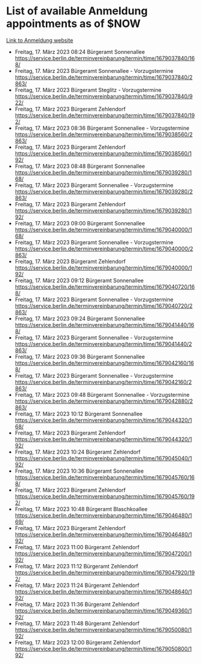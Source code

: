 # List of available Anmeldung appointments as of $NOW
[Link to Anmeldung website](https://service.berlin.de/terminvereinbarung/termin/tag.php?termin=1&anliegen[]=120686&dienstleisterlist=122210,122217,327316,122219,327312,122227,327314,122231,327346,122243,327348,122254,122252,329742,122260,329745,122262,329748,122271,327278,122273,327274,122277,327276,330436,122280,327294,122282,327290,122284,327292,122291,327270,122285,327266,122286,327264,122296,327268,150230,329760,122297,327286,122294,327284,122312,329763,122314,329775,122304,327330,122311,327334,122309,327332,317869,122281,327352,122279,329772,122283,122276,327324,122274,327326,122267,329766,122246,327318,122251,327320,122257,327322,122208,327298,122226,327300&herkunft=http%3A%2F%2Fservice.berlin.de%2Fdienstleistung%2F120686%2F)
- Freitag, 17. März 2023 08:24 Bürgeramt Sonnenallee https://service.berlin.de/terminvereinbarung/termin/time/1679037840/168/
- Freitag, 17. März 2023  Bürgeramt Sonnenallee - Vorzugstermine https://service.berlin.de/terminvereinbarung/termin/time/1679037840/2863/
- Freitag, 17. März 2023  Bürgeramt Steglitz - Vorzugstermine https://service.berlin.de/terminvereinbarung/termin/time/1679037840/922/
- Freitag, 17. März 2023  Bürgeramt Zehlendorf https://service.berlin.de/terminvereinbarung/termin/time/1679037840/192/
- Freitag, 17. März 2023 08:36 Bürgeramt Sonnenallee - Vorzugstermine https://service.berlin.de/terminvereinbarung/termin/time/1679038560/2863/
- Freitag, 17. März 2023  Bürgeramt Zehlendorf https://service.berlin.de/terminvereinbarung/termin/time/1679038560/192/
- Freitag, 17. März 2023 08:48 Bürgeramt Sonnenallee https://service.berlin.de/terminvereinbarung/termin/time/1679039280/168/
- Freitag, 17. März 2023  Bürgeramt Sonnenallee - Vorzugstermine https://service.berlin.de/terminvereinbarung/termin/time/1679039280/2863/
- Freitag, 17. März 2023  Bürgeramt Zehlendorf https://service.berlin.de/terminvereinbarung/termin/time/1679039280/192/
- Freitag, 17. März 2023 09:00 Bürgeramt Sonnenallee https://service.berlin.de/terminvereinbarung/termin/time/1679040000/168/
- Freitag, 17. März 2023  Bürgeramt Sonnenallee - Vorzugstermine https://service.berlin.de/terminvereinbarung/termin/time/1679040000/2863/
- Freitag, 17. März 2023  Bürgeramt Zehlendorf https://service.berlin.de/terminvereinbarung/termin/time/1679040000/192/
- Freitag, 17. März 2023 09:12 Bürgeramt Sonnenallee https://service.berlin.de/terminvereinbarung/termin/time/1679040720/168/
- Freitag, 17. März 2023  Bürgeramt Sonnenallee - Vorzugstermine https://service.berlin.de/terminvereinbarung/termin/time/1679040720/2863/
- Freitag, 17. März 2023 09:24 Bürgeramt Sonnenallee https://service.berlin.de/terminvereinbarung/termin/time/1679041440/168/
- Freitag, 17. März 2023  Bürgeramt Sonnenallee - Vorzugstermine https://service.berlin.de/terminvereinbarung/termin/time/1679041440/2863/
- Freitag, 17. März 2023 09:36 Bürgeramt Sonnenallee https://service.berlin.de/terminvereinbarung/termin/time/1679042160/168/
- Freitag, 17. März 2023  Bürgeramt Sonnenallee - Vorzugstermine https://service.berlin.de/terminvereinbarung/termin/time/1679042160/2863/
- Freitag, 17. März 2023 09:48 Bürgeramt Sonnenallee - Vorzugstermine https://service.berlin.de/terminvereinbarung/termin/time/1679042880/2863/
- Freitag, 17. März 2023 10:12 Bürgeramt Sonnenallee https://service.berlin.de/terminvereinbarung/termin/time/1679044320/168/
- Freitag, 17. März 2023  Bürgeramt Zehlendorf https://service.berlin.de/terminvereinbarung/termin/time/1679044320/192/
- Freitag, 17. März 2023 10:24 Bürgeramt Zehlendorf https://service.berlin.de/terminvereinbarung/termin/time/1679045040/192/
- Freitag, 17. März 2023 10:36 Bürgeramt Sonnenallee https://service.berlin.de/terminvereinbarung/termin/time/1679045760/168/
- Freitag, 17. März 2023  Bürgeramt Zehlendorf https://service.berlin.de/terminvereinbarung/termin/time/1679045760/192/
- Freitag, 17. März 2023 10:48 Bürgeramt Blaschkoallee https://service.berlin.de/terminvereinbarung/termin/time/1679046480/169/
- Freitag, 17. März 2023  Bürgeramt Zehlendorf https://service.berlin.de/terminvereinbarung/termin/time/1679046480/192/
- Freitag, 17. März 2023 11:00 Bürgeramt Zehlendorf https://service.berlin.de/terminvereinbarung/termin/time/1679047200/192/
- Freitag, 17. März 2023 11:12 Bürgeramt Zehlendorf https://service.berlin.de/terminvereinbarung/termin/time/1679047920/192/
- Freitag, 17. März 2023 11:24 Bürgeramt Zehlendorf https://service.berlin.de/terminvereinbarung/termin/time/1679048640/192/
- Freitag, 17. März 2023 11:36 Bürgeramt Zehlendorf https://service.berlin.de/terminvereinbarung/termin/time/1679049360/192/
- Freitag, 17. März 2023 11:48 Bürgeramt Zehlendorf https://service.berlin.de/terminvereinbarung/termin/time/1679050080/192/
- Freitag, 17. März 2023 12:00 Bürgeramt Zehlendorf https://service.berlin.de/terminvereinbarung/termin/time/1679050800/192/
